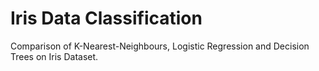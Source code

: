 # Iris Data Classification
Comparison of K-Nearest-Neighbours, Logistic Regression and Decision Trees on Iris Dataset.
